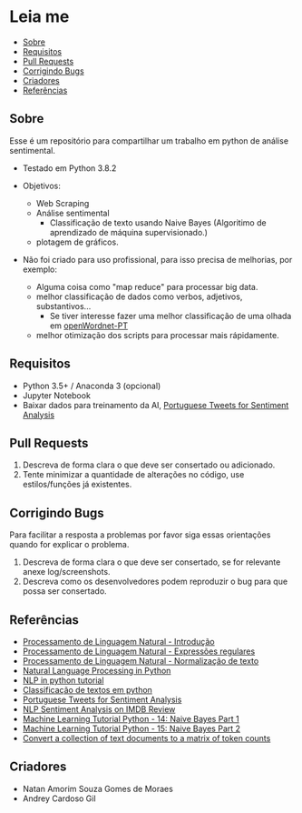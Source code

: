 # Leia me

- [Sobre](#sobre)
- [Requisitos](#requisitos)
- [Pull Requests](#pull-requests)
- [Corrigindo Bugs](#corrigindo-bugs)
- [Criadores](#criadores)
- [Referências](#referencias)

## Sobre

Esse é um repositório para compartilhar um trabalho em python de análise sentimental.

* Testado em Python 3.8.2

* Objetivos: 
  * Web Scraping
  * Análise sentimental 
    * Classificação de texto usando Naive Bayes (Algoritimo de aprendizado de máquina supervisionado.)
  * plotagem de gráficos.

* Não foi criado para uso profissional, para isso precisa de melhorias, por exemplo:
  * Alguma coisa como "map reduce" para processar big data.
  * melhor classificação de dados como verbos, adjetivos, substantivos...
    * Se tiver interesse fazer uma melhor classificação de uma olhada em [openWordnet-PT](https://github.com/own-pt/openWordnet-PT)
  * melhor otimização dos scripts para processar mais rápidamente.

## Requisitos

* Python 3.5+ / Anaconda 3 (opcional)
* Jupyter Notebook
* Baixar dados para treinamento da AI, [Portuguese Tweets for Sentiment Analysis](https://www.kaggle.com/augustop/portuguese-tweets-for-sentiment-analysis)

## Pull Requests

1. Descreva de forma clara o que deve ser consertado ou adicionado.
2. Tente minimizar a quantidade de alterações no código, use estilos/funções já existentes.

## Corrigindo Bugs

Para facilitar a resposta a problemas por favor siga essas orientações quando for explicar o problema.

1. Descreva de forma clara o que deve ser consertado, se for relevante anexe log/screenshots.
2. Descreva como os desenvolvedores podem reproduzir o bug para que possa ser consertado.

## Referências
    
- [Processamento de Linguagem Natural - Introdução](http://professor.ufabc.edu.br/~jesus.mena/courses/pln-2q-2019/PLN-aula01.pdf)
- [Processamento de Linguagem Natural - Expressões regulares](http://professor.ufabc.edu.br/~jesus.mena/courses/pln-2q-2019/PLN-aula02.pdf)
- [Processamento de Linguagem Natural -  Normalização de texto](http://professor.ufabc.edu.br/~jesus.mena/courses/pln-2q-2019/PLN-aula03.pdf)
- [Natural Language Processing in Python](https://www.youtube.com/watch?v=xvqsFTUsOmc&t=3685s)
- [NLP in python tutorial](https://github.com/adashofdata/nlp-in-python-tutorial)
- [Classificação de textos em python](https://www.linkedin.com/pulse/classifica%C3%A7%C3%A3o-de-textos-em-python-luiz-felipe-araujo-nunes/)
- [Portuguese Tweets for Sentiment Analysis](https://www.kaggle.com/augustop/portuguese-tweets-for-sentiment-analysis)
- [NLP Sentiment Analysis on IMDB Review](https://www.kaggle.com/crissilvaeng/nlp-sentiment-analysis-on-imdb-review/data)
- [Machine Learning Tutorial Python - 14: Naive Bayes Part 1](https://www.youtube.com/watch?v=PPeaRc-r1OI)
- [Machine Learning Tutorial Python - 15: Naive Bayes Part 2](https://www.youtube.com/watch?v=nHIUYwN-5rM)
- [Convert a collection of text documents to a matrix of token counts](https://scikit-learn.org/stable/modules/generated/sklearn.feature_extraction.text.CountVectorizer.html)


## Criadores

* Natan Amorim Souza Gomes de Moraes
* Andrey Cardoso Gil
